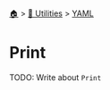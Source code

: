 <!--startTocHeader-->
[🏠](../../README.md) > [🔧 Utilities](../README.md) > [YAML](README.md)
# Print
<!--endTocHeader-->
TODO: Write about `Print`
<!--startTocSubtopic-->

<!--endTocSubtopic-->
